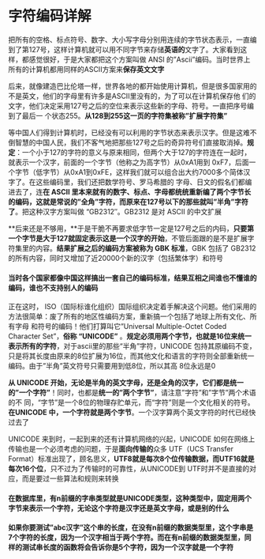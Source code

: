 # 字符编码详解

把所有的空格、标点符号、数字、大小写字母分别用连续的字节状态表示，一直编到了第127号，这样计算机就可以用不同字节来存储**英语的**文字了。大家看到这样，都感觉很好，于是大家都把这个方案叫做 ANSI 的”Ascii”编码。当时世界上所有的计算机都用同样的ASCII方案来**保存英文文字**

后来，就像建造巴比伦塔一样，世界各地的都开始使用计算机，但是很多国家用的不是英文，他们的字母里有许多是ASCII里没有的，为了可以在计算机保存他 们的文字，他们决定采用127号之后的空位来表示这些新的字母、符号。一直把序号编到了最后一 个状态255。**从128到255这一页的字符集被称”扩展字符集”**

等中国人们得到计算机时，已经没有可以利用的字节状态来表示汉字。但是这难不倒智慧的中国人民，我们不客气地把那些127号之后的奇异符号们直接取消掉。**规定**：一个小于127的字符的意义与原来相同，但两个大于127的字符连在一起时，就表示一个汉字，前面的一个字节（他称之为高字节）从0xA1用到 0xF7，后面一个字节（低字节）从0xA1到0xFE，这样我们就可以组合出大约7000多个简体汉字了。在这些编码里，我们还把数学符号、罗马希腊的 字母、日文的假名们都编进去了，连**在 ASCII 里本来就有的数字、标点、字母都统统重新编了两个字节长的编码，这就是常说的”全角”字符，而原来在127号以下的那些就叫”半角”字符了**。把这种汉字方案叫做 “GB2312″。GB2312 是对 ASCII 的中文扩展

**后来还是不够用，**于是干脆不再要求低字节一定是127号之后的内码，**只要第一个字节是大于127就固定表示这是一个汉字的开始**，不管后面跟的是不是扩展字符集里的内容。**结果扩展之后的编码方案被称为 GBK 标准**，GBK 包括了 GB2312 的所有内容，同时又增加了近20000个新的汉字（包括繁体字）和符号

#### 当时各个国家都像中国这样搞出一套自己的编码标准，结果互相之间谁也不懂谁的编码，谁也不支持别人的编码

正在这时， ISO（国际标谁化组织）国际组织决定着手解决这个问题。他们采用的方法很简单：废了所有的地区性编码方案，重新搞一个包括了地球上所有文化、所有字母 和符号的编码！他们打算叫它”Universal Multiple-Octet Coded Character Set”，**俗称 “UNICODE”** 。**规定必须用两个字节，也就是16位来统一表示所有的字符**，对于ascii里的那些“半角”字符，UNICODE 包持其原编码不变，只是将其长度由原来的8位扩展为16位，而其他文化和语言的字符则全部重新统一编码。由于”半角”英文符号只需要用到低8位，所以其高 8位永远是0

**从 UNICODE 开始，无论是半角的英文字母，还是全角的汉字，它们都是统一的”一个字符”**！同时，也都是**统一的”两个字节”**，请注意”字符”和”字节”两个术语的不 同，“字节”是一个8位的物理存贮单元，而“字符”则是一个文化相关的符号。**在UNICODE 中，一个字符就是两个字节**。一个汉字算两个英文字符的时代已经快过去了

UNICODE 来到时，一起到来的还有计算机网络的兴起，UNICODE 如何在网络上传输也是一个必须考虑的问题，于是**面向传输的**众多 UTF（UCS Transfer Format）标准出现了，顾名思义，**UTF8就是每次8个位传输数据，而UTF16就是每次16个位**，只不过为了传输时的可靠性，从UNICODE到 UTF时并不是直接的对应，而是要过一些算法和规则来转换

#### 在数据库里，有n前缀的字串类型就是UNICODE类型，这种类型中，固定用两个字节来表示一个字符，无论这个字符是汉字还是英文字母，或是别的什么

#### 如果你要测试”abc汉字”这个串的长度，在没有n前缀的数据类型里，这个字串是7个字符的长度，因为一个汉字相当于两个字符。而在有n前缀的数据类型里，同样的测试串长度的函数将会告诉你是5个字符，因为一个汉字就是一个字符